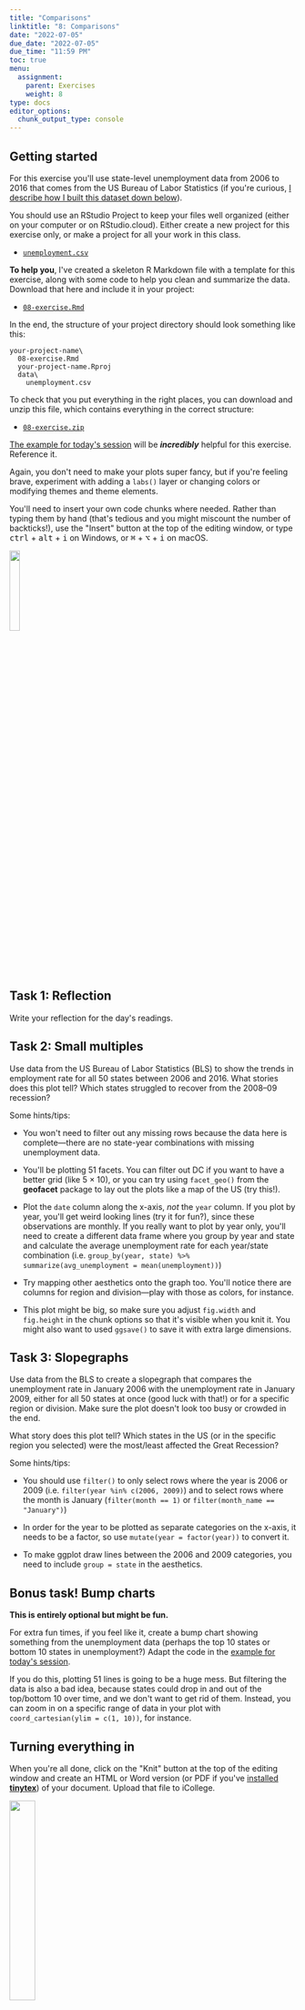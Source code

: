 ```yaml
---
title: "Comparisons"
linktitle: "8: Comparisons"
date: "2022-07-05"
due_date: "2022-07-05"
due_time: "11:59 PM"
toc: true
menu:
  assignment:
    parent: Exercises
    weight: 8
type: docs
editor_options: 
  chunk_output_type: console
---
```


## Getting started

For this exercise you'll use state-level unemployment data from 2006 to 2016 that comes from the US Bureau of Labor Statistics (if you're curious, [I describe how I built this dataset down below](#postscript-how-i-got-this-unemployment-data)). 

You should use an RStudio Project to keep your files well organized (either on your computer or on RStudio.cloud). Either create a new project for this exercise only, or make a project for all your work in this class.

- [<i class="fas fa-file-csv"></i> `unemployment.csv`](/projects/08-exercise/data/unemployment.csv)

**To help you**, I've created a skeleton R Markdown file with a template for this exercise, along with some code to help you clean and summarize the data. Download that here and include it in your project:

- [<i class="fab fa-r-project"></i> `08-exercise.Rmd`](/projects/08-exercise/08-exercise.Rmd)

In the end, the structure of your project directory should look something like this:

```text
your-project-name\
  08-exercise.Rmd
  your-project-name.Rproj
  data\
    unemployment.csv
```

To check that you put everything in the right places, you can download and unzip this file, which contains everything in the correct structure:

- [<i class="fas fa-file-archive"></i> `08-exercise.zip`](/projects/08-exercise.zip)

[The example for today's session](/example/08-example/) will be ***incredibly*** helpful for this exercise. Reference it.

Again, you don't need to make your plots super fancy, but if you're feeling brave, experiment with adding a `labs()` layer or changing colors or modifying themes and theme elements.

You'll need to insert your own code chunks where needed. Rather than typing them by hand (that's tedious and you might miscount the number of backticks!), use the "Insert" button at the top of the editing window, or type <kbd>ctrl</kbd> + <kbd>alt</kbd> + <kbd>i</kbd> on Windows, or <kbd>⌘</kbd> + <kbd>⌥</kbd> + <kbd>i</kbd> on macOS.

<img src="../../../../../../../img/assignments/insert-chunk-button.png" width="19%" />

## Task 1: Reflection

Write your reflection for the day's readings.


## Task 2: Small multiples

Use data from the US Bureau of Labor Statistics (BLS) to show the trends in employment rate for all 50 states between 2006 and 2016. What stories does this plot tell? Which states struggled to recover from the 2008–09 recession?

Some hints/tips:

- You won't need to filter out any missing rows because the data here is complete—there are no state-year combinations with missing unemployment data.

- You'll be plotting 51 facets. You can filter out DC if you want to have a better grid (like 5 × 10), or you can try using `facet_geo()` from the **geofacet** package to lay out the plots like a map of the US (try this!).

- Plot the `date` column along the x-axis, *not* the `year` column. If you plot by year, you'll get weird looking lines (try it for fun?), since these observations are monthly. If you really want to plot by year only, you'll need to create a different data frame where you group by year and state and calculate the average unemployment rate for each year/state combination (i.e. `group_by(year, state) %>% summarize(avg_unemployment = mean(unemployment))`)

- Try mapping other aesthetics onto the graph too. You'll notice there are columns for region and division—play with those as colors, for instance.

- This plot might be big, so make sure you adjust `fig.width` and `fig.height` in the chunk options so that it's visible when you knit it. You might also want to used `ggsave()` to save it with extra large dimensions.


## Task 3: Slopegraphs

Use data from the BLS to create a slopegraph that compares the unemployment rate in January 2006 with the unemployment rate in January 2009, either for all 50 states at once (good luck with that!) or for a specific region or division. Make sure the plot doesn't look too busy or crowded in the end.

What story does this plot tell? Which states in the US (or in the specific region you selected) were the most/least affected the Great Recession?

Some hints/tips:

- You should use `filter()` to only select rows where the year is 2006 or 2009 (i.e. `filter(year %in% c(2006, 2009)`) and to select rows where the month is January (`filter(month == 1)` or `filter(month_name == "January")`)

- In order for the year to be plotted as separate categories on the x-axis, it needs to be a factor, so use `mutate(year = factor(year))` to convert it.

- To make ggplot draw lines between the 2006 and 2009 categories, you need to include `group = state` in the aesthetics.


## Bonus task! Bump charts

**This is entirely optional but might be fun.**

For extra fun times, if you feel like it, create a bump chart showing something from the unemployment data (perhaps the top 10 states or bottom 10 states in unemployment?) Adapt the code in the [example for today's session](/example/08-example/).

If you do this, plotting 51 lines is going to be a huge mess. But filtering the data is also a bad idea, because states could drop in and out of the top/bottom 10 over time, and we don't want to get rid of them. Instead, you can zoom in on a specific range of data in your plot with `coord_cartesian(ylim = c(1, 10))`, for instance.


## Turning everything in

When you're all done, click on the "Knit" button at the top of the editing window and create an HTML or Word version (or PDF if you've [installed **tinytex**](/resource/install/#install-tinytex)) of your document. Upload that file to iCollege.

<img src="../../../../../../../img/assignments/knit-button.png" width="30%" />


## Postscript: how I got this unemployment data

For the curious, [here's the code I used](/files/get_bls_data.R) to download the unemployment data from the BLS.

And to pull the curtain back and show how much googling is involved in data visualization (and data analysis and programming in general), here was my process for getting this data:

1. I thought "I want to have students show variation in something domestic over time" and then I googled "us data by state". Nothing really came up (since it was an exceedingly vague search in the first place), but some results mentioned unemployment rates, so I figured that could be cool.
2. I googled "unemployment statistics by state over time" and found that the BLS keeps statistics on this. I clicked on the ["Data Tools" link in their main navigation bar](https://www.bls.gov/data/), clicked on "Unemployment", and then clicked on the "Multi-screen data search" button for the Local Area Unemployment Statistics (LAUS).
3. I walked through the multiple screens and got excited that I'd be able to download all unemployment stats for all states for a ton of years, BUT THEN the final page had links to 51 individual Excel files, which was dumb.
4. So I went back to Google and searched for "download bls data r" and found a few different packages people have written to do this. The first one I clicked on was [`blscrapeR` at GitHub](https://github.com/keberwein/blscrapeR), and it looked like it had been updated recently, so I went with it. 
5. I followed the examples in the `blscrapeR` package and downloaded data for every state.

Another day in the life of doing modern data science. I had no idea people had written R packages to access BLS data, but there are like 3 packages out there! After a few minutes of tinkering, I got it working and it's super magic.
